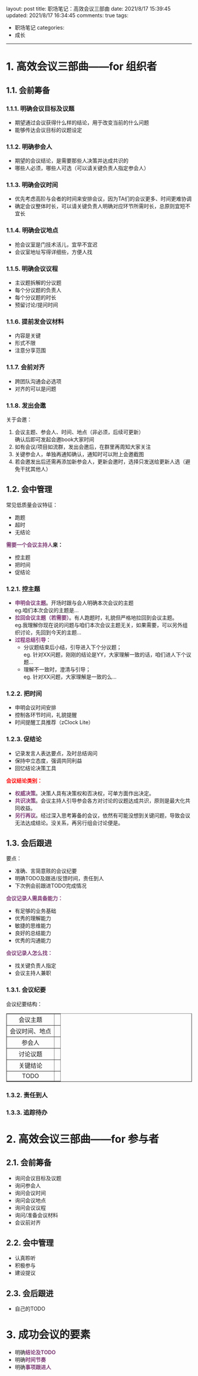 layout: post
title: 职场笔记：高效会议三部曲
date: 2021/8/17 15:39:45
updated: 2021/8/17 16:34:45
comments: true
tags:
- 职场笔记
categories:
- 成长

---

# 1. 高效会议三部曲——for 组织者

## 1.1. 会前筹备

### 1.1.1. 明确会议目标及议题
- 期望通过会议获得什么样的结论，用于改变当前的什么问题
- 能够传达会议目标的议题设定

<!-- more -->

### 1.1.2. 明确参会人
- 期望的会议结论，是需要那些人决策并达成共识的
- 哪些人必须，哪些人可选（可以请关键负责人指定参会人）

### 1.1.3. 明确会议时间
- 优先考虑高阶与会者的时间来安排会议，因为TA们的会议更多、时间更难协调
- 确定会议整体时长，可以请关键负责人明确对应环节所需时长，总原则宜短不宜长

### 1.1.4. 明确会议地点
- 抢会议室是门技术活儿，宜早不宜迟
- 会议室地址写得详细些，方便人找

### 1.1.5. 明确会议议程
- 主议题拆解的分议题
- 每个分议题的负责人
- 每个分议题的时长
- 预留讨论/提问时间

### 1.1.6. 提前发会议材料
- 内容是关键
- 形式不限
- 注意分享范围

### 1.1.7. 会前对齐
- 跨团队沟通会必选项
- 对齐的可以是问题

### 1.1.8. 发出会邀

关于会邀：
1. 会议主题、参会人、时间、地点（非必须，后续可更新）<br>确认后即可发起会邀book大家时间
2. 如有会议/项目如流群，发出会邀后，在群里再周知大家关注
3. 关键参会人，单独再通知确认，通知时可以附上会邀截图
4. 若会邀发出后还需再添加新参会人，更新会邀时，选择只发送给更新人选（避免干扰其他人）

## 1.2. 会中管理

常见低质量会议特征：
- 跑题
- 超时
- 无结论

<b><font color="#7E3D76" style="">需要一个会议主持人</font>来：</b>
- 控主题
- 把时间
- 促结论

### 1.2.1. 控主题
- <b><font color="#7E3D76" style="">申明会议主题</font></b>。开场时跟与会人明确本次会议的主题<br>eg.咱们本次会议的主题是...
- <b><font color="#7E3D76" style="">拉回会议主题（若需要）</font></b>。有人跑题时，礼貌但严格地拉回到会议主题。<br>eg.我理解你现在说的问题与咱们本次会议主题无关，如果需要，可以另外组织讨论，先回到今天的主题...
- <b><font color="#7E3D76" style="">过程总结引导</font></b>：
   - 分议题结束后小结，引导进入下个分议题；<br>eg. 针对XX问题，刚刚的结论是YY，大家理解一致的话，咱们进人下个议题...
   - 理解不一致时，澄清与引导；<br>eg. 针对XX问题，大家理解是一致的么...

### 1.2.2. 把时间
- 申明会议时间安排
- 控制各环节时间，礼貌提醒
- 时间提醒工具推荐（zClock Lite）

### 1.2.3. 促结论
- 记录发言人表达要点，及时总结询问
- 保持中立态度，强调共同利益
- 回忆结论决策工具

<b><font color="red" style="">会议结论类别：</font></b>

- <b><font color="#7E3D76" style="">权威决策</font></b>。决策人具有决策权和否决权，可单方面作出决定。
- <b><font color="#7E3D76" style="">共识决策</font></b>。会议主持人引导参会各方对讨论的议题达成共识，原则是最大化共同收益。
- <b><font color="#7E3D76" style="">另行再议</font></b>。经过深入思考筹备的会议，依然有可能没想到关键问题，导致会议无法达成结论。没关系，再另行组会讨论便是。

## 1.3. 会后跟进

要点：
- 准确、言简意赅的会议纪要
- 明确TODO及跟进/反馈时间，责任到人
- 下次例会前跟进TODO完成情况

<b><font color="#7E3D76" style="">会议记录人需具备能力：</font></b>
- 有足够的业务基础
- 优秀的理解能力
- 敏捷的思维能力
- 良好的总结能力
- 优秀的沟通能力

<b><font color="#7E3D76" style="">会议记录人怎么找：</font></b>
- 找关键负责人指定
- 会议主持人兼职

### 1.3.1. 会议纪要

会议纪要结构：

<table border="1" cellspacing="1" style="border: 1ps dotted #666" >
    <tr>
        <td align="center">会议主题</td>
        <td align="center"></td>
    </tr>
    <tr>
        <td align="center">会议时间、地点</td>
        <td align="center"></td>
    </tr>
    <tr>
        <td align="center">参会人</td>
        <td align="center"></td>
    </tr>
    <tr>
        <td align="center">讨论议题</td>
        <td align="center"></td>
    </tr>
    <tr>
        <td align="center">关键结论</td>
        <td align="center"></td>
    </tr>
    <tr>
        <td align="center">TODO</td>
        <td align="center"></td>
    </tr>
</table>

### 1.3.2. 责任到人

### 1.3.3. 追踪待办

# 2. 高效会议三部曲——for 参与者

## 2.1. 会前筹备
- 询问会议目标及议题
- 询问参会人
- 询问会议时间
- 询问会议地点
- 询问会议议程
- 询问/准备会议材料
- 会议前对齐

## 2.2. 会中管理
- 认真聆听
- 积极参与
- 建设提议

## 2.3. 会后跟进
- 自己的TODO

# 3. 成功会议的要素
- 明确<b><font color="#7E3D76" style="">结论及TODO</font></b>
- 明确<b><font color="#7E3D76" style="">时间节奏</font></b>
- 明确<b><font color="#7E3D76" style="">事项跟进人</font></b>

